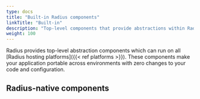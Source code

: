 ```yaml
---
type: docs
title: "Built-in Radius components"
linkTitle: "Built-in"
description: "Top-level components that provide abstractions within Radius"
weight: 100
---
```


Radius provides top-level abstraction components which can run on all [Radius hosting platforms]({{< ref platforms >}}). These components make your application portable across environments with zero changes to your code and configuration.

## Radius-native components
